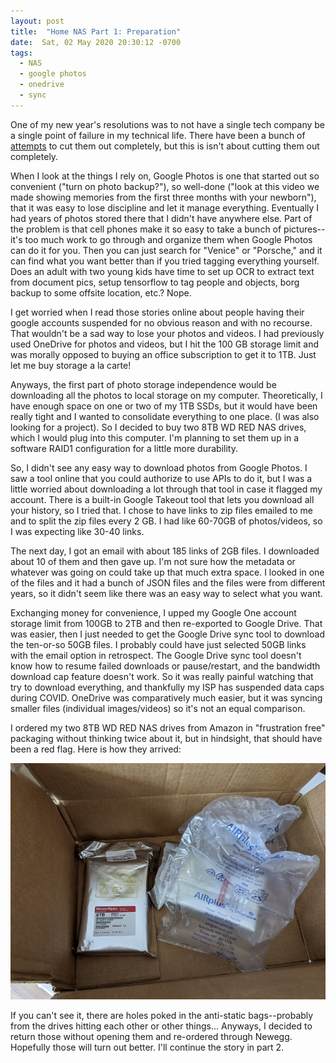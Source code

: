 ```yaml
---
layout: post
title:  "Home NAS Part 1: Preparation"
date:  Sat, 02 May 2020 20:30:12 -0700
tags:
  - NAS
  - google photos
  - onedrive
  - sync
---
```



One of my new year's resolutions was to not have a single tech company
be a single point of failure in my technical life. There have been a
bunch of
[attempts](https://gizmodo.com/i-cut-the-big-five-tech-giants-from-my-life-it-was-hel-1831304194)
to cut them out completely, but this is isn't about cutting them out
completely.

When I look at the things I rely on, Google Photos is one that started
out so convenient ("turn on photo backup?"), so well-done ("look at
this video we made showing memories from the first three months with
your newborn"), that it was easy to lose discipline and let it manage
everything. Eventually I had years of photos stored there that I
didn't have anywhere else. Part of the problem is that cell phones
make it so easy to take a bunch of pictures--it's too much work to go
through and organize them when Google Photos can do it for you. Then
you can just search for "Venice" or "Porsche," and it can find what
you want better than if you tried tagging everything yourself. Does an
adult with two young kids have time to set up OCR to extract text from
document pics, setup tensorflow to tag people and objects, borg backup
to some offsite location, etc.? Nope.

I get worried when I read those stories online about people having
their google accounts suspended for no obvious reason and with no
recourse. That wouldn't be a sad way to lose your photos and
videos. I had previously used OneDrive for photos and videos, but I
hit the 100 GB storage limit and was morally opposed to buying an
office subscription to get it to 1TB. Just let me buy storage a la
carte!


Anyways, the first part of photo storage independence would be
downloading all the photos to local storage on my
computer. Theoretically, I have enough space on one or two of my 1TB
SSDs, but it would have been really tight and I wanted to consolidate
everything to one place. (I was also looking for a project). So I
decided to buy two 8TB WD RED NAS drives, which I would plug into this
computer. I'm planning to set them up in a software RAID1
configuration for a little more durability.

So, I didn't see any easy way to download photos from Google Photos. I
saw a tool online that you could authorize to use APIs to do it, but I
was a little worried about downloading a lot through that tool in case
it flagged my account. There is a built-in Google Takeout tool that lets you
download all your history, so I tried that. I chose to have links to
zip files emailed to me and to split the zip files every 2 GB. I had
like 60-70GB of photos/videos, so I was expecting like 30-40 links.


The next day, I got an email with about 185 links of 2GB files. I
downloaded about 10 of them and then gave up. I'm not sure how the
metadata or whatever was going on could take up that much extra
space. I looked in one of the files and it had a bunch of JSON files
and the files were from different years, so it didn't seem like there
was an easy way to select what you want.

Exchanging money for convenience, I upped my Google One account
storage limit from 100GB to 2TB and then re-exported to Google
Drive. That was easier, then I just needed to get the Google Drive
sync tool to download the ten-or-so 50GB files. I probably could have
just selected 50GB links with the email option in retrospect. The
Google Drive sync tool doesn't know how to resume failed downloads or
pause/restart, and the bandwidth download cap feature doesn't work. So
it was really painful watching that try to download everything, and
thankfully my ISP has suspended data caps during COVID. OneDrive was
comparatively much easier, but it was syncing smaller files
(individual images/videos) so it's not an equal comparison.


I ordered my two 8TB WD RED NAS drives from Amazon in "frustration
free" packaging without thinking twice about it, but in hindsight,
that should have been a red flag. Here is how they arrived:

![Amazon shipped WD HDD](/assets/amazon-wd-hdd.jpg)

If you can't see it, there are holes poked in the anti-static
bags--probably from the drives hitting each other or other
things... Anyways, I decided to return those without opening them and
re-ordered through Newegg. Hopefully those will turn out better. I'll
continue the story in part 2.
